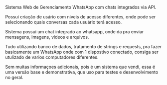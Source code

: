 Sistema Web de Gerenciamento WhatsApp com chats integrados via API.

Possui criação de usário com niveis de acesso diferentes, onde pode ser selecionando quais conversas cada usuário terá acesso.

Sistema possui um chat integrado ao whatsapp, onde da pra enviar mensagens, imagens, videos e arquivos.

Tudo utilizando banco de dados, tratamento de strings e requests, pra fazer basicamente um WhatsApp onde com 1 dispostivo conectado, consiga ser utulizado de varios computadores diferentes.

Sem muitas informaçoes adicionais, pois é um sistema que vendi, essa é uma versão base e demonstrativa, que uso para testes e desenvolvimento no geral.
